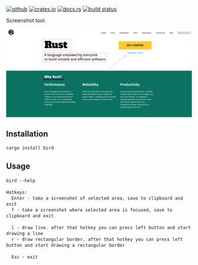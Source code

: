 [<img alt="github" src="https://img.shields.io/badge/github-kakoc/bird?style=for-the-badge&labelColor=555555&logo=github" height="20">](https://github.com/kakoc/bird)
[<img alt="crates.io" src="https://img.shields.io/crates/v/bird.svg?style=for-the-badge&color=fc8d62&logo=rust" height="20">](https://crates.io/crates/bird)
[<img alt="docs.rs" src="https://img.shields.io/badge/docs.rs-66c2a5?style=for-the-badge&labelColor=555555&logoColor=white&logo=docs.rs" height="20">](https://docs.rs/bird/latest/bird)
[<img alt="build status" src="https://img.shields.io/github/actions/workflow/status/kakoc/bird/rust.yml?branch=main&style=for-the-badge" height="20">](https://github.com/kakoc/bird/actions/workflows/rust.yml)

Screenshot tool.

![image info](./assets/demo/demo.png)

## Installation

```bash
cargo install bird
```

## Usage

```
bird --help

Hotkeys:
  Enter - take a screenshot of selected area, save to clipboard and exit
  f - take a screenshot where selected area is focused, save to clipboard and exit

  l - draw line. after that hotkey you can press left button and start drawing a line
  r - draw rectangular border. after that hotkey you can press left button and start drawing a rectangular border

  Esc - exit
```
